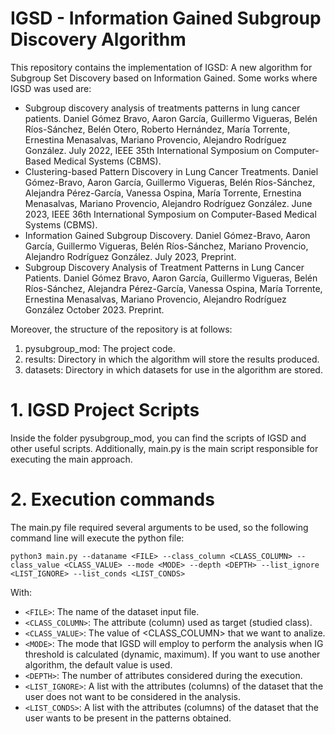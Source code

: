 # IGSD - Information Gained Subgroup Discovery Algorithm

This repository contains the implementation of IGSD: A new algorithm for Subgroup Set Discovery based on Information Gained. Some works where IGSD was used are:
* Subgroup discovery analysis of treatments patterns in lung cancer patients. Daniel Gómez Bravo, Aaron García, Guillermo Vigueras, Belén Ríos-Sánchez, Belén        Otero, Roberto Hernández, María Torrente, Ernestina Menasalvas, Mariano Provencio, Alejandro Rodríguez González. July 2022, IEEE 35th International Symposium on   Computer-Based Medical Systems (CBMS).
* Clustering-based Pattern Discovery in Lung Cancer Treatments. Daniel Gómez-Bravo, Aaron García, Guillermo Vigueras, Belén Ríos-Sánchez, Alejandra Pérez-García,    Vanessa Ospina, María Torrente, Ernestina Menasalvas, Mariano Provencio, Alejandro Rodríguez González. June 2023, IEEE 36th International Symposium on Computer-Based Medical Systems (CBMS).
* Information Gained Subgroup Discovery. Daniel Gómez-Bravo, Aaron García, Guillermo  Vigueras, Belén Ríos-Sánchez, Mariano Provencio, Alejandro Rodríguez           González. July 2023, Preprint.
* Subgroup Discovery Analysis of Treatment Patterns in Lung Cancer Patients. Daniel Gómez Bravo, Aaron García, Guillermo Vigueras, Belén Ríos-Sánchez, Alejandra     Pérez-García, Vanessa Ospina, María Torrente, Ernestina Menasalvas, Mariano Provencio, Alejandro Rodríguez González October 2023. Preprint.

Moreover, the structure of the repository is at follows:

1. pysubgroup_mod: The project code.
2. results: Directory in which the algorithm will store the results produced.
3. datasets: Directory in which datasets for use in the algorithm are stored.

# 1. IGSD Project Scripts
Inside the folder pysubgroup_mod, you can find the scripts of IGSD and other useful scripts.
Additionally, main.py is the main script responsible for executing the main approach.

# 2. Execution commands
The main.py file required several arguments to be used, so the following command line will execute the python file:



```python3 main.py --dataname <FILE> --class_column <CLASS_COLUMN> --class_value <CLASS_VALUE> --mode <MODE> --depth <DEPTH> --list_ignore <LIST_IGNORE> --list_conds <LIST_CONDS>```


With:
* ```<FILE>```: The name of the dataset input file.
* ```<CLASS_COLUMN>```: The attribute (column) used as target (studied class).
* ```<CLASS_VALUE>```: The value of <CLASS_COLUMN> that we want to analize.
* ```<MODE>```: The mode that IGSD will employ to perform the analysis when IG threshold is calculated (dynamic, maximum). If you want to use another algorithm, the default value is used.
* ```<DEPTH>```: The number of attributes considered during the execution.
* ```<LIST_IGNORE>```: A list with the attributes (columns) of the dataset that the user does not want to be considered in the analysis.
* ```<LIST_CONDS>```: A list with the attributes (columns) of the dataset that the user wants to be present in the patterns obtained.


